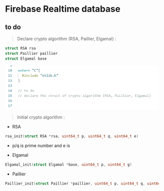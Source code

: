 # Firebase Realtime database

## to do 
> Declare crypto algorithm (RSA, Paillier, Elgamal) :
```c
struct RSA rsa
struct Paillier paillier
struct Elgamal base
```
![image](https://github.com/fontray/CPS_ESP32/blob/main/%E8%9E%A2%E5%B9%95%E6%93%B7%E5%8F%96%E7%95%AB%E9%9D%A2%202024-05-16%20135033.png)

> Initial crypto algorithm :
* RSA 
```c
rsa_init(struct RSA *rsa, uint64_t p, uint64_t q, uint64_t e)
```
  - p/q is prime number and e is 
* Elgamal
```c
Elgamal_init(struct Elgamal *base, uint64_t p, uint64_t g)
```
* Paillier
```c
Paillier_init(struct Paillier *paillier, uint64_t p, uint64_t q, uint64_t r, uint64_t g)
```
